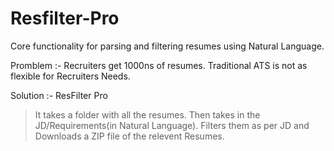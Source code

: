 # Resfilter-Pro
Core functionality for parsing and filtering resumes using Natural Language.

Promblem :- Recruiters get 1000ns of resumes. Traditional ATS is not as flexible for Recruiters Needs.

Solution :- ResFilter Pro 
> It takes a folder with all the resumes.
> Then takes in the JD/Requirements(in Natural Language).
> Filters them as per JD and Downloads a ZIP file of the relevent Resumes. 
